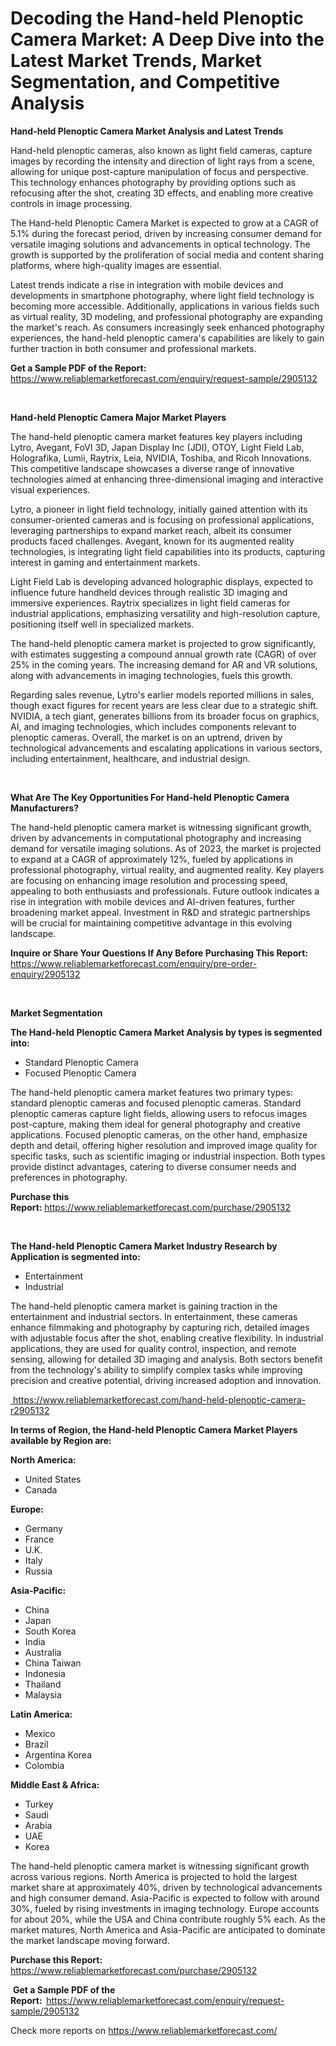 <p><h1>Decoding the Hand-held Plenoptic Camera Market: A Deep Dive into the Latest Market Trends, Market Segmentation, and Competitive Analysis</h1></p><p><strong>Hand-held Plenoptic Camera Market Analysis and Latest Trends</strong></p>
<p><p>Hand-held plenoptic cameras, also known as light field cameras, capture images by recording the intensity and direction of light rays from a scene, allowing for unique post-capture manipulation of focus and perspective. This technology enhances photography by providing options such as refocusing after the shot, creating 3D effects, and enabling more creative controls in image processing.</p><p>The Hand-held Plenoptic Camera Market is expected to grow at a CAGR of 5.1% during the forecast period, driven by increasing consumer demand for versatile imaging solutions and advancements in optical technology. The growth is supported by the proliferation of social media and content sharing platforms, where high-quality images are essential. </p><p>Latest trends indicate a rise in integration with mobile devices and developments in smartphone photography, where light field technology is becoming more accessible. Additionally, applications in various fields such as virtual reality, 3D modeling, and professional photography are expanding the market's reach. As consumers increasingly seek enhanced photography experiences, the hand-held plenoptic camera's capabilities are likely to gain further traction in both consumer and professional markets.</p></p>
<p><strong>Get a Sample PDF of the Report:&nbsp;</strong> <a href="https://www.reliablemarketforecast.com/enquiry/request-sample/2905132?utm_campaign=3384&utm_medium=2&utm_source=Github&utm_content=ia&utm_term=12032025&utm_id=hand-held-plenoptic-camera">https://www.reliablemarketforecast.com/enquiry/request-sample/2905132</a></p>
<p>&nbsp;</p>
<p><strong>Hand-held Plenoptic Camera Major Market Players</strong></p>
<p><p>The hand-held plenoptic camera market features key players including Lytro, Avegant, FoVI 3D, Japan Display Inc (JDI), OTOY, Light Field Lab, Holografika, Lumii, Raytrix, Leia, NVIDIA, Toshiba, and Ricoh Innovations. This competitive landscape showcases a diverse range of innovative technologies aimed at enhancing three-dimensional imaging and interactive visual experiences.</p><p>Lytro, a pioneer in light field technology, initially gained attention with its consumer-oriented cameras and is focusing on professional applications, leveraging partnerships to expand market reach, albeit its consumer products faced challenges. Avegant, known for its augmented reality technologies, is integrating light field capabilities into its products, capturing interest in gaming and entertainment markets.</p><p>Light Field Lab is developing advanced holographic displays, expected to influence future handheld devices through realistic 3D imaging and immersive experiences. Raytrix specializes in light field cameras for industrial applications, emphasizing versatility and high-resolution capture, positioning itself well in specialized markets.</p><p>The hand-held plenoptic camera market is projected to grow significantly, with estimates suggesting a compound annual growth rate (CAGR) of over 25% in the coming years. The increasing demand for AR and VR solutions, along with advancements in imaging technologies, fuels this growth.</p><p>Regarding sales revenue, Lytro's earlier models reported millions in sales, though exact figures for recent years are less clear due to a strategic shift. NVIDIA, a tech giant, generates billions from its broader focus on graphics, AI, and imaging technologies, which includes components relevant to plenoptic cameras. Overall, the market is on an uptrend, driven by technological advancements and escalating applications in various sectors, including entertainment, healthcare, and industrial design.</p></p>
<p>&nbsp;</p>
<p><strong>What Are The Key Opportunities For Hand-held Plenoptic Camera Manufacturers?</strong></p>
<p><p>The hand-held plenoptic camera market is witnessing significant growth, driven by advancements in computational photography and increasing demand for versatile imaging solutions. As of 2023, the market is projected to expand at a CAGR of approximately 12%, fueled by applications in professional photography, virtual reality, and augmented reality. Key players are focusing on enhancing image resolution and processing speed, appealing to both enthusiasts and professionals. Future outlook indicates a rise in integration with mobile devices and AI-driven features, further broadening market appeal. Investment in R&D and strategic partnerships will be crucial for maintaining competitive advantage in this evolving landscape.</p></p>
<p><strong>Inquire or Share Your Questions If Any Before Purchasing This Report:</strong> <a href="https://www.reliablemarketforecast.com/enquiry/pre-order-enquiry/2905132?utm_campaign=3384&utm_medium=2&utm_source=Github&utm_content=ia&utm_term=12032025&utm_id=hand-held-plenoptic-camera">https://www.reliablemarketforecast.com/enquiry/pre-order-enquiry/2905132</a></p>
<p>&nbsp;</p>
<p><strong>Market Segmentation</strong></p>
<p><strong>The Hand-held Plenoptic Camera Market Analysis by types is segmented into:</strong></p>
<p><ul><li>Standard Plenoptic Camera</li><li>Focused Plenoptic Camera</li></ul></p>
<p><p>The hand-held plenoptic camera market features two primary types: standard plenoptic cameras and focused plenoptic cameras. Standard plenoptic cameras capture light fields, allowing users to refocus images post-capture, making them ideal for general photography and creative applications. Focused plenoptic cameras, on the other hand, emphasize depth and detail, offering higher resolution and improved image quality for specific tasks, such as scientific imaging or industrial inspection. Both types provide distinct advantages, catering to diverse consumer needs and preferences in photography.</p></p>
<p><strong>Purchase this Report:&nbsp;</strong><a href="https://www.reliablemarketforecast.com/purchase/2905132?utm_campaign=3384&utm_medium=2&utm_source=Github&utm_content=ia&utm_term=12032025&utm_id=hand-held-plenoptic-camera">https://www.reliablemarketforecast.com/purchase/2905132</a></p>
<p>&nbsp;</p>
<p><strong>The Hand-held Plenoptic Camera Market Industry Research by Application is segmented into:</strong></p>
<p><ul><li>Entertainment</li><li>Industrial</li></ul></p>
<p><p>The hand-held plenoptic camera market is gaining traction in the entertainment and industrial sectors. In entertainment, these cameras enhance filmmaking and photography by capturing rich, detailed images with adjustable focus after the shot, enabling creative flexibility. In industrial applications, they are used for quality control, inspection, and remote sensing, allowing for detailed 3D imaging and analysis. Both sectors benefit from the technology's ability to simplify complex tasks while improving precision and creative potential, driving increased adoption and innovation.</p></p>
<p><a href="https://www.reliablemarketforecast.com/hand-held-plenoptic-camera-r2905132?utm_campaign=3384&utm_medium=2&utm_source=Github&utm_content=ia&utm_term=12032025&utm_id=hand-held-plenoptic-camera">&nbsp;https://www.reliablemarketforecast.com/hand-held-plenoptic-camera-r2905132</a></p>
<p><strong>In terms of Region, the Hand-held Plenoptic Camera Market Players available by Region are:</strong></p>
<p>
    <p> <strong> North America: </strong>
        <ul>
            <li>United States</li>
            <li>Canada</li>
        </ul>
        </p> 
    <p> <strong> Europe: </strong>
        <ul>
            <li>Germany</li>
            <li>France</li>
            <li>U.K.</li>
            <li>Italy</li>
            <li>Russia</li>
        </ul>
        </p> 
    <p> <strong> Asia-Pacific: </strong>
        <ul>
            <li>China</li>
            <li>Japan</li>
            <li>South Korea</li>
            <li>India</li>
            <li>Australia</li>
            <li>China Taiwan</li>
            <li>Indonesia</li>
            <li>Thailand</li>
            <li>Malaysia</li>
        </ul>
        </p> 
    <p> <strong> Latin America: </strong>
        <ul>
            <li>Mexico</li>
            <li>Brazil</li>
            <li>Argentina Korea</li>
            <li>Colombia</li>
        </ul>
        </p> 
    <p> <strong> Middle East & Africa: </strong>
        <ul>
            <li>Turkey</li>
            <li>Saudi</li>
            <li>Arabia</li>
            <li>UAE</li>
            <li>Korea</li>
        </ul>
    </p>
    </p>
<p><p>The hand-held plenoptic camera market is witnessing significant growth across various regions. North America is projected to hold the largest market share at approximately 40%, driven by technological advancements and high consumer demand. Asia-Pacific is expected to follow with around 30%, fueled by rising investments in imaging technology. Europe accounts for about 20%, while the USA and China contribute roughly 5% each. As the market matures, North America and Asia-Pacific are anticipated to dominate the market landscape moving forward.</p></p>
<p><strong>Purchase this Report: </strong><a href="https://www.reliablemarketforecast.com/purchase/2905132?utm_campaign=3384&utm_medium=2&utm_source=Github&utm_content=ia&utm_term=12032025&utm_id=hand-held-plenoptic-camera">https://www.reliablemarketforecast.com/purchase/2905132</a></p>
<p>&nbsp;<strong>Get a Sample PDF of the Report:&nbsp;&nbsp;</strong><a href="https://www.reliablemarketforecast.com/enquiry/request-sample/2905132?utm_campaign=3384&utm_medium=2&utm_source=Github&utm_content=ia&utm_term=12032025&utm_id=hand-held-plenoptic-camera">https://www.reliablemarketforecast.com/enquiry/request-sample/2905132</a></p>
<p><strong></strong></p>
<p>Check more reports on <a href="https://www.reliablemarketforecast.com/?utm_campaign=3384&utm_medium=2&utm_source=Github&utm_content=ia&utm_term=12032025&utm_id=hand-held-plenoptic-camera">https://www.reliablemarketforecast.com/</a></p>